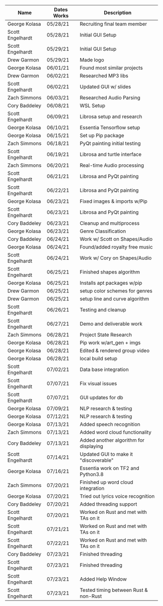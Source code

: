 |    Name          | Dates Works  |     Description                       |
| ---------------  | -----------  | ---------------------------           |
| George Kolasa    | 05/28/21     | Recruiting final team member          |
| Scott Engelhardt | 05/28/21     | Initial GUI Setup                     |
| Scott Engelhardt | 05/29/21     | Initial GUI Setup                     |
| Drew Garmon      | 05/29/21     | Made logo                             |
| George Kolasa    | 06/01/21     | Found most similar projects           |
| Drew Garmon      | 06/02/21     | Researched MP3 libs                   |
| Scott Engelhardt | 06/02/21     | Updated GUI w/ slides                 |
| Zach Simmons     | 06/03/21     | Researched Audio Parsing              |
| Cory Baddeley    | 06/08/21     | WSL Setup                             |
| Scott Engelhardt | 06/09/21     | Librosa setup and research            |
| George Kolasa    | 06/10/21     | Essentia Tensorflow setup             |
| George Kolasa    | 06/15/21     | Set up Pip package                    |
| Zach Simmons     | 06/18/21     | PyQt painting initial testing         |
| Scott Engelhardt | 06/19/21     | Librosa and turtle interface          |
| Zach Simmons     | 06/20/21     | Real-time Audio processing            |
| Scott Engelhardt | 06/21/21     | Librosa and PyQt painting             |
| Scott Engelhardt | 06/22/21     | Librosa and PyQt painting             |
| George Kolasa    | 06/23/21     | Fixed images & imports w/Pip          |
| Scott Engelhardt | 06/23/21     | Librosa and PyQt painting             |
| Cory Baddeley    | 06/23/21     | Cleanup and multiprocess              |
| George Kolasa    | 06/23/21     | Genre Classification                  |
| Cory Baddeley    | 06/24/21     | Work w/ Scott on Shapes/Audio         |
| George Kolasa    | 06/24/21     | Found/added royalty free music        |
| Scott Engelhardt | 06/24/21     | Work w/ Cory on Shapes/Audio          |
| Scott Engelhardt | 06/25/21     | Finished shapes algorithm             |
| George Kolasa    | 06/25/21     | Installs apt packages w/pip           |
| Drew Garmon      | 06/25/21     | setup color schemes for genres        |
| Drew Garmon      | 06/25/21     | setup line and curve algorithm        |
| Scott Engelhardt | 06/26/21     | Testing and cleanup                   |
| Scott Engelhardt | 06/27/21     | Demo and deliverable work             |
| Zach Simmons     | 06/28/21     | Project State Research                |
| George Kolasa    | 06/28/21     | Pip work w/art_gen + imgs             |
| George Kolasa    | 06/28/21     | Edited & rendered group video         |
| George Kolasa    | 06/28/21     | local build setup                     |
| Scott Engelhardt | 07/02/21     | Data base integration                 |
| Scott Engelhardt | 07/07/21     | Fix visual issues                     |
| Scott Engelhardt | 07/07/21     | GUI updates for db                    |
| George Kolasa    | 07/09/21     | NLP research & testing                |
| George Kolasa    | 07/12/21     | NLP research & testing                |
| George Kolasa    | 07/13/21     | Added speech recognition              |
| Zach Simmons     | 07/13/21     | Added word cloud functionality        |
| Cory Baddeley    | 07/13/21     | Added another algorithm for displaying|
| Scott Engelhardt | 07/14/21     | Updated GUI to make it "discoverable" |
| George Kolasa    | 07/16/21     | Essentia work on TF2 and Python3.8    |
| Zach Simmons     | 07/20/21     | Finished up word cloud integration    |
| George Kolasa    | 07/20/21     | Tried out lyrics voice recognition    |
| Cory Baddeley    | 07/20/21     | Added threading support               |
| Scott Engelhardt | 07/20/21     | Worked on Rust and met with TAs on it |
| Scott Engelhardt | 07/21/21     | Worked on Rust and met with TAs on it |
| Scott Engelhardt | 07/22/21     | Worked on Rust and met with TAs on it |
| Cory Baddeley    | 07/23/21     | Finished threading                    |
| Scott Engelhardt | 07/23/21     | Finished threading                    |
| Scott Engelhardt | 07/23/21     | Added Help Window                     |
| Scott Engelhardt | 07/23/21     | Tested timing between Rust & non-Rust |
